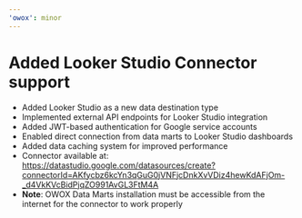 ```yaml
---
'owox': minor
---
```


# Added Looker Studio Connector support

- Added Looker Studio as a new data destination type
- Implemented external API endpoints for Looker Studio integration
- Added JWT-based authentication for Google service accounts
- Enabled direct connection from data marts to Looker Studio dashboards
- Added data caching system for improved performance
- Connector available at: <https://datastudio.google.com/datasources/create?connectorId=AKfycbz6kcYn3qGuG0jVNFjcDnkXvVDiz4hewKdAFjOm-_d4VkKVcBidPjqZO991AvGL3FtM4A>
- **Note**: OWOX Data Marts installation must be accessible from the internet for the connector to work properly
